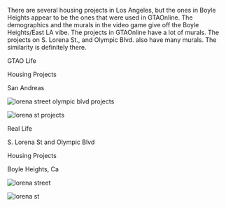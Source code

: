 There are several housing projects in Los Angeles, but the ones in Boyle Heights appear to be the ones that were used in
GTAOnline. The demographics and the murals in the video game give off the Boyle Heights/East LA vibe.
The projects in GTAOnline have a lot of murals. The projects on S. Lorena St., and Olympic Blvd. also have many murals.
The similarity is definitely there.

GTAO Life

Housing Projects

San Andreas



![lorena street olympic blvd projects](https://raw.githubusercontent.com/xpqx/code-based-games/main/GTAOnline/GTAOnline_LocationsInRealLife/images/s_lorena_street_olympic_blvd_projects_gtao_life.png)



![lorena st projects](https://raw.githubusercontent.com/xpqx/code-based-games/main/GTAOnline/GTAOnline_LocationsInRealLife/images/lorena_st_projects_gtaonline.png)

Real Life

S. Lorena St and Olympic Blvd 

Housing Projects

Boyle Heights, Ca


![lorena street](https://raw.githubusercontent.com/xpqx/code-based-games/main/GTAOnline/GTAOnline_LocationsInRealLife/images/lorena_street_olympic_blvd_projects_real_life.JPG)



![lorena st](https://raw.githubusercontent.com/xpqx/code-based-games/main/GTAOnline/GTAOnline_LocationsInRealLife/images/estrada_ct_projects_boyleheights_gtaonline.JPG)
